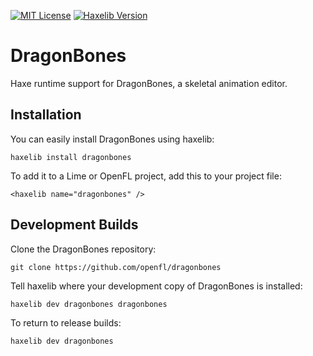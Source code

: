 [![MIT License](https://img.shields.io/badge/license-MIT-blue.svg?style=flat)](LICENSE.md) [![Haxelib Version](https://img.shields.io/github/tag/openfl/dragonbones.svg?style=flat&label=haxelib)](http://lib.haxe.org/p/dragonbones)

DragonBones
===========

Haxe runtime support for DragonBones, a skeletal animation editor.


Installation
------------

You can easily install DragonBones using haxelib:

    haxelib install dragonbones

To add it to a Lime or OpenFL project, add this to your project file:

    <haxelib name="dragonbones" />


Development Builds
------------------

Clone the DragonBones repository:

    git clone https://github.com/openfl/dragonbones


Tell haxelib where your development copy of DragonBones is installed:

    haxelib dev dragonbones dragonbones


To return to release builds:

    haxelib dev dragonbones